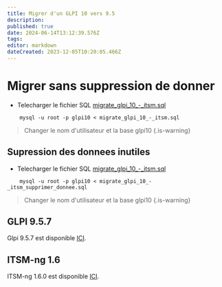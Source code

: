 ```yaml
---
title: Migrer d'un GLPI 10 vers 9.5
description: 
published: true
date: 2024-06-14T13:12:39.576Z
tags: 
editor: markdown
dateCreated: 2023-12-05T10:20:05.466Z
---
```


# Migrer sans suppression de donner
- Telecharger le fichier SQL
[migrate_glpi_10_-_itsm.sql](/migrate_glpi_10_-_itsm.sql)
```
	mysql -u root -p glpi10 < migrate_glpi_10_-_itsm.sql
```
> Changer le nom d'utilisateur et la base glpi10
{.is-warning}


## Supression des donnees inutiles
- Telecharger le fichier SQL
[migrate_glpi_10_-_itsm.sql](/migrate_glpi_10_-_itsm.sql)

```
	mysql -u root -p glpi10 < migrate_glpi_10_-_itsm_supprimer_donnee.sql
```
> Changer le nom d'utilisateur et la base glpi10
{.is-warning}

## GLPI 9.5.7
Glpi 9.5.7 est disponible [ICI](https://github.com/glpi-project/glpi/releases/download/9.5.7/glpi-9.5.7.tgz).

## ITSM-ng 1.6
ITSM-ng 1.6.0 est disponible [ICI](https://github.com/itsmng/itsm-ng/releases/download/v1.6.0/itsm-ng-1.6.0.tgz).